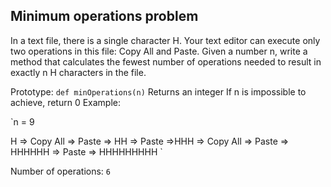 ## Minimum operations problem

In a text file, there is a single character H. Your text editor can execute only two operations in this file: Copy All and Paste. Given a number n, write a method that calculates the fewest number of operations needed to result in exactly n H characters in the file.

Prototype: ```def minOperations(n)```
Returns an integer
If n is impossible to achieve, return 0
Example:

`n = 9

H => Copy All => Paste => HH => Paste =>HHH => Copy All => Paste => HHHHHH => Paste => HHHHHHHHH
`

Number of operations: `6`
